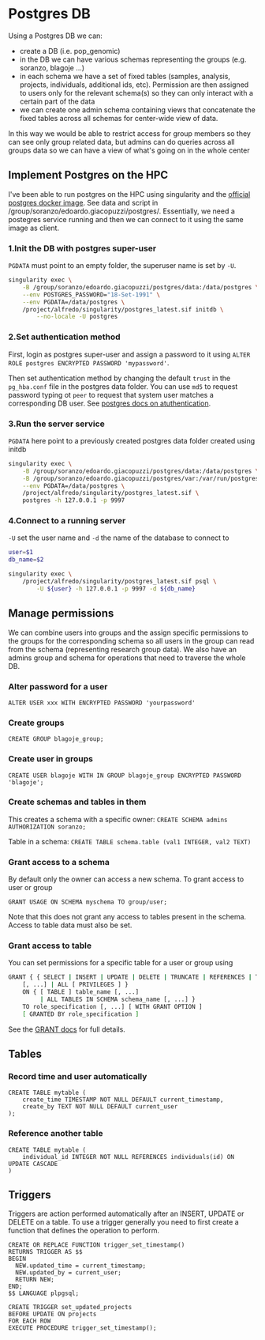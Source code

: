 # Postgres DB

Using a Postgres DB we can:

- create a DB (i.e. pop_genomic)
- in the DB we can have various schemas representing the groups (e.g. soranzo, blagoje ...)
- in each schema we have a set of fixed tables (samples, analysis, projects, individuals, additional ids, etc). Permission are then assigned to users only for the relevant schema(s) so they can only interact with a certain part of the data
- we can create one admin schema containing views that concatenate the fixed tables across all schemas for center-wide view of data.

In this way we would be able to restrict access for group members so they can see only group related data, but admins can do queries across all groups data so we can have a view of what's going on in the whole center

## Implement Postgres on the HPC

I've been able to run postgres on the HPC using singularity and the [official postgres docker image](https://hub.docker.com/_/postgres). See data and script in /group/soranzo/edoardo.giacopuzzi/postgres/.
Essentially, we need a postegres service running and then we can connect to it using the same image as client.

### 1.Init the DB with postgres super-user

`PGDATA` must point to an empty folder, the superuser name is set by `-U`.

```bash
singularity exec \
    -B /group/soranzo/edoardo.giacopuzzi/postgres/data:/data/postgres \
    --env POSTGRES_PASSWORD="18-Set-1991" \
    --env PGDATA=/data/postgres \
    /project/alfredo/singularity/postgres_latest.sif initdb \
        --no-locale -U postgres
```

### 2.Set authentication method

First, login as postgres super-user and assign a password to it using `ALTER ROLE postgres ENCRYPTED PASSWORD 'mypassword'`.

Then set authentication method by changing the default `trust` in the `pg_hba.conf` file in the postgres data folder. You can use `md5` to request password typing ot `peer` to request that system user matches a corresponding DB user. See [postgres docs on atuthentication](https://www.postgresql.org/docs/9.1/auth-methods.html).

### 3.Run the server service

`PGDATA` here point to a previously created postgres data folder created using initdb

```bash
singularity exec \
    -B /group/soranzo/edoardo.giacopuzzi/postgres/data:/data/postgres \
    -B /group/soranzo/edoardo.giacopuzzi/postgres/var:/var/run/postgresql \
    --env PGDATA=/data/postgres \
    /project/alfredo/singularity/postgres_latest.sif \
    postgres -h 127.0.0.1 -p 9997
```

### 4.Connect to a running server

`-U` set the user name and `-d` the name of the database to connect to

```bash
user=$1
db_name=$2

singularity exec \
    /project/alfredo/singularity/postgres_latest.sif psql \
        -U ${user} -h 127.0.0.1 -p 9997 -d ${db_name}
```

## Manage permissions

We can combine users into groups and the assign specific permissions to the groups for the corresponding schema so all users in the group can read from the schema (representing research group data). We also have an admins group and schema for operations that need to traverse the whole DB.

### Alter password for a user

`ALTER USER xxx WITH ENCRYPTED PASSWORD 'yourpassword'`

### Create groups

`CREATE GROUP blagoje_group;`

### Create user in groups

`CREATE USER blagoje WITH IN GROUP blagoje_group ENCRYPTED PASSWORD 'blagoje';`

### Create schemas and tables in them

This creates a schema with a specific owner:
`CREATE SCHEMA admins AUTHORIZATION soranzo;`

Table in a schema:
`CREATE TABLE schema.table (val1 INTEGER, val2 TEXT)`

### Grant access to a schema

By default only the owner can access a new schema. To grant access to user or group

`GRANT USAGE ON SCHEMA myschema TO group/user;`

Note that this does not grant any access to tables present in the schema. Access to table data must also be set.

### Grant access to table

You can set permissions for a specific table for a user or group using

```bash
GRANT { { SELECT | INSERT | UPDATE | DELETE | TRUNCATE | REFERENCES | TRIGGER }
    [, ...] | ALL [ PRIVILEGES ] }
    ON { [ TABLE ] table_name [, ...]
         | ALL TABLES IN SCHEMA schema_name [, ...] }
    TO role_specification [, ...] [ WITH GRANT OPTION ]
    [ GRANTED BY role_specification ]
```

See the [GRANT docs](https://www.postgresql.org/docs/current/sql-grant.html) for full details.

## Tables

### Record time and user automatically

```postgres
CREATE TABLE mytable (
    create_time TIMESTAMP NOT NULL DEFAULT current_timestamp,
    create_by TEXT NOT NULL DEFAULT current_user
);
```

### Reference another table

```postgres
CREATE TABLE mytable (
    individual_id INTEGER NOT NULL REFERENCES individuals(id) ON UPDATE CASCADE
)
```

## Triggers

Triggers are action performed automatically after an INSERT, UPDATE or DELETE on a table. To use a trigger generally you need to first create a function that defines the operation to perform.

```postgres
CREATE OR REPLACE FUNCTION trigger_set_timestamp()
RETURNS TRIGGER AS $$
BEGIN
  NEW.updated_time = current_timestamp;
  NEW.updated_by = current_user;
  RETURN NEW;
END;
$$ LANGUAGE plpgsql;

CREATE TRIGGER set_updated_projects
BEFORE UPDATE ON projects
FOR EACH ROW
EXECUTE PROCEDURE trigger_set_timestamp();
```
